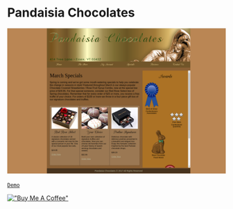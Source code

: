 # Pandaisia Chocolates

[![Pandaisia](assets/pandaisiachocolates.png)](https://hesbon-osoro.github.io/Pandaisia-Chocolates)

[`Demo`](https://hesbon-osoro.github.io/Pandaisia-Chocolates)

[!["Buy Me A Coffee"](https://www.buymeacoffee.com/assets/img/custom_images/orange_img.png)](https://www.buymeacoffee.com/wazimu)
